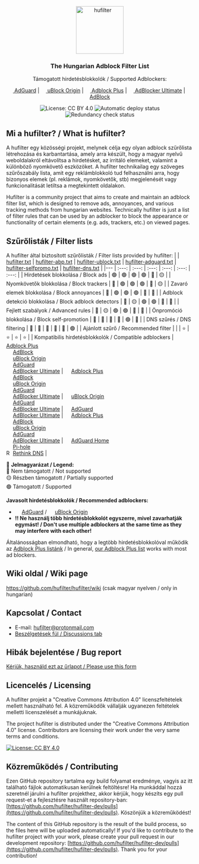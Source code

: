 &nbsp;
<p align="center">
  <img src="https://raw.githubusercontent.com/hufilter/hufilter-dev/master/assets/images/hufilter.svg" width="128rem" alt="hufilter" />
</p>
<h3 align="center">The Hungarian Adblock Filter List</h3>
<p align="center">
  Támogatott hirdetésblokkolók / Supported Adblockers:
</p>
<p align="center">
    <a href="https://adguard.com/"><img src="https://gist.githubusercontent.com/scripthunter7/6378a96b61b927357f39a33d3abc5af7/raw/e306604fd548ac1b2de70d2a5d8a43017496f221/adguard_logo.svg" width="14px"> AdGuard</a> |
    <a href="https://github.com/gorhill/uBlock"><img src="https://upload.wikimedia.org/wikipedia/commons/0/05/UBlock_Origin.svg" width="14px"> uBlock Origin</a> |
    <a href="https://adblockplus.org/"><img src="https://upload.wikimedia.org/wikipedia/commons/9/9b/Adblock_Plus_2014_Logo.svg" width="14px"> Adblock Plus</a> |
    <a href="https://adblockultimate.net/"><img src="https://gist.githubusercontent.com/scripthunter7/418eb959a67d230f1f0975a222078565/raw/85854779bc661bce93b6abccea6ed56fca5c2844/adblocker_ultimate_logo.svg" width="14px"> AdBlocker Ultimate</a> |
    <a href="https://getadblock.com/"><img src="https://gist.githubusercontent.com/scripthunter7/45f46156b3e4efdd13817ffc57389feb/raw/6024bd84726be876839925f328faa3afb45e0534/adblock_logo.svg" width="14px"> AdBlock</a> 
</p>
<p align="center">
    <img src="https://img.shields.io/badge/License-CC%20BY%204.0-lightgrey.svg" alt="License: CC BY 4.0" />
    <img src="https://github.com/hufilter/hufilter-dev/actions/workflows/automatic-deploy.yml/badge.svg" alt="Automatic deploy status" />
    <img src="https://github.com/hufilter/hufilter-dev/actions/workflows/redundancy-check.yml/badge.svg" alt="Redundancy check status" />
</p>

## Mi a hufilter? / What is hufilter?
A hufilter egy közösségi projekt, melynek célja egy olyan adblock szűrőlista létrehozása és karbantartása, amely arra készült, hogy a magyar nyelvű weboldalakról eltávolítsa a hirdetésket, az irritáló elemeket, valamint a különböző nyomkövető eszközöket. A hufilter technikailag egy szöveges szűrőszabály lista, amit egy reklámblokkoló tud felhasználni arra, hogy bizonyos elemek (pl. reklámok, nyomkövetők, stb) megjelenését vagy funkcionalitását letiltsa a megtekintett oldalakon.

Hufilter is a community project that aims to create and maintain an adblock filter list, which is designed to remove ads, annoyances, and various tracking methods from hungarian websites. Technically hufilter is just a list of filter rules that can be used by an adblocker to block the appearance or functionality of certain elements (e.g. ads, trackers, etc.) on viewed pages.

## Szűrőlisták / Filter lists

A hufilter által biztosított szűrőlisták / Filter lists provided by hufilter:
| | [hufilter.txt](https://subscribe.adblockplus.org/?location=https://raw.githubusercontent.com/hufilter/hufilter/master/hufilter.txt&title=Hufilter%20Basic) | [hufilter-abp.txt](https://subscribe.adblockplus.org/?location=https://raw.githubusercontent.com/hufilter/hufilter/master/hufilter-abp.txt&title=Hufilter%20for%20ABP) | [hufilter-ublock.txt](https://subscribe.adblockplus.org/?location=https://raw.githubusercontent.com/hufilter/hufilter/master/hufilter-ublock.txt&title=Hufilter%20for%20uBO) | [hufilter-adguard.txt](https://subscribe.adblockplus.org/?location=https://raw.githubusercontent.com/hufilter/hufilter/master/hufilter-adguard.txt&title=Hufilter%20for%20AdGuard) | [hufilter-selfpromo.txt](https://subscribe.adblockplus.org/?location=https://raw.githubusercontent.com/hufilter/hufilter/master/hufilter-selfpromo.txt&title=Hufilter%20Self-promotions) | [hufilter-dns.txt](https://raw.githubusercontent.com/hufilter/hufilter/master/hufilter-dns.txt) |
|--- | :---: | :---: | :---: | :---: | :---: | :---: |
| Hirdetések blokkolása / Block ads | :green_circle: | :green_circle: | :green_circle: | :green_circle: | :red_circle: | :yellow_circle: |
| Nyomkövetők blokkolása / Block trackers | :red_circle: | :green_circle: | :green_circle: | :green_circle: | :red_circle: | :yellow_circle: |
| Zavaró elemek blokkolása / Block annoyances | :red_circle: | :green_circle: | :green_circle: | :green_circle: | :red_circle: | :red_circle: |
| Adblock detekció blokkolása / Block adblock detectors | :red_circle: | :yellow_circle: | :green_circle: | :green_circle: | :red_circle: | :red_circle: |
| Fejlett szabályok / Advanced rules | :red_circle: | :yellow_circle: | :green_circle: | :green_circle: | :red_circle: | :red_circle: |
| Önpromóció blokkolása / Block self-promotion | :red_circle: | :red_circle: | :red_circle: | :red_circle: | :green_circle: | :red_circle: |
| DNS szűrés / DNS filtering | :red_circle: | :red_circle: | :red_circle: | :red_circle: | :red_circle: | :green_circle: |
| Ajánlott szűrő / Recommended filter | | | :star: | :star: | :star: | :star: |
| Kompatibilis hirdetésblokkolók / Compatible adblockers | <img src="https://upload.wikimedia.org/wikipedia/commons/9/9b/Adblock_Plus_2014_Logo.svg" width="14px"> [Adblock Plus](https://adblockplus.org)<br><img src="https://gist.githubusercontent.com/scripthunter7/45f46156b3e4efdd13817ffc57389feb/raw/6024bd84726be876839925f328faa3afb45e0534/adblock_logo.svg" width="14px">  [AdBlock](https://getadblock.com/)<br><img src="https://upload.wikimedia.org/wikipedia/commons/0/05/UBlock_Origin.svg" width="14px"> [uBlock Origin](https://github.com/gorhill/uBlock)<br><img src="https://gist.githubusercontent.com/scripthunter7/6378a96b61b927357f39a33d3abc5af7/raw/e306604fd548ac1b2de70d2a5d8a43017496f221/adguard_logo.svg" width="14px"> [AdGuard](https://adguard.com)<br> <img src="https://gist.githubusercontent.com/scripthunter7/418eb959a67d230f1f0975a222078565/raw/85854779bc661bce93b6abccea6ed56fca5c2844/adblocker_ultimate_logo.svg" width="14px"> [AdBlocker Ultimate](https://adblockultimate.net/) | <img src="https://upload.wikimedia.org/wikipedia/commons/9/9b/Adblock_Plus_2014_Logo.svg" width="14px"> [Adblock Plus](https://adblockplus.org)<br><img src="https://gist.githubusercontent.com/scripthunter7/45f46156b3e4efdd13817ffc57389feb/raw/6024bd84726be876839925f328faa3afb45e0534/adblock_logo.svg" width="14px">  [AdBlock](https://getadblock.com/)<br><img src="https://upload.wikimedia.org/wikipedia/commons/0/05/UBlock_Origin.svg" width="14px"> [uBlock Origin](https://github.com/gorhill/uBlock)<br><img src="https://gist.githubusercontent.com/scripthunter7/6378a96b61b927357f39a33d3abc5af7/raw/e306604fd548ac1b2de70d2a5d8a43017496f221/adguard_logo.svg" width="14px"> [AdGuard](https://adguard.com)<br> <img src="https://gist.githubusercontent.com/scripthunter7/418eb959a67d230f1f0975a222078565/raw/85854779bc661bce93b6abccea6ed56fca5c2844/adblocker_ultimate_logo.svg" width="14px"> [AdBlocker Ultimate](https://adblockultimate.net/) | <img src="https://upload.wikimedia.org/wikipedia/commons/0/05/UBlock_Origin.svg" width="14px"> [uBlock Origin](https://github.com/gorhill/uBlock)<br><img src="https://gist.githubusercontent.com/scripthunter7/6378a96b61b927357f39a33d3abc5af7/raw/e306604fd548ac1b2de70d2a5d8a43017496f221/adguard_logo.svg" width="14px"> [AdGuard](https://adguard.com)<br> <img src="https://gist.githubusercontent.com/scripthunter7/418eb959a67d230f1f0975a222078565/raw/85854779bc661bce93b6abccea6ed56fca5c2844/adblocker_ultimate_logo.svg" width="14px"> [AdBlocker Ultimate](https://adblockultimate.net/) | <img src="https://gist.githubusercontent.com/scripthunter7/6378a96b61b927357f39a33d3abc5af7/raw/e306604fd548ac1b2de70d2a5d8a43017496f221/adguard_logo.svg" width="14px"> [AdGuard](https://adguard.com)<br> <img src="https://gist.githubusercontent.com/scripthunter7/418eb959a67d230f1f0975a222078565/raw/85854779bc661bce93b6abccea6ed56fca5c2844/adblocker_ultimate_logo.svg" width="14px"> [AdBlocker Ultimate](https://adblockultimate.net/) | <img src="https://upload.wikimedia.org/wikipedia/commons/9/9b/Adblock_Plus_2014_Logo.svg" width="14px"> [Adblock Plus](https://adblockplus.org)<br><img src="https://gist.githubusercontent.com/scripthunter7/45f46156b3e4efdd13817ffc57389feb/raw/6024bd84726be876839925f328faa3afb45e0534/adblock_logo.svg" width="14px">  [AdBlock](https://getadblock.com/)<br><img src="https://upload.wikimedia.org/wikipedia/commons/0/05/UBlock_Origin.svg" width="14px"> [uBlock Origin](https://github.com/gorhill/uBlock)<br><img src="https://gist.githubusercontent.com/scripthunter7/6378a96b61b927357f39a33d3abc5af7/raw/e306604fd548ac1b2de70d2a5d8a43017496f221/adguard_logo.svg" width="14px"> [AdGuard](https://adguard.com)<br> <img src="https://gist.githubusercontent.com/scripthunter7/418eb959a67d230f1f0975a222078565/raw/85854779bc661bce93b6abccea6ed56fca5c2844/adblocker_ultimate_logo.svg" width="14px"> [AdBlocker Ultimate](https://adblockultimate.net/) | <img src="https://gist.githubusercontent.com/scripthunter7/6378a96b61b927357f39a33d3abc5af7/raw/e306604fd548ac1b2de70d2a5d8a43017496f221/adguard_logo.svg" width="14px"> [AdGuard Home](https://adguard.com/en/adguard-home/overview.html)<br> <img src="https://gist.githubusercontent.com/scripthunter7/57081afb98764f69a2f5278698592cd8/raw/ca1f6fe2ae7074adb0333729442b7986e120304e/pihole_logo.svg" width="14px"> [Pi-hole](https://pi-hole.net/)<br> <picture><source media="(prefers-color-scheme: dark)" srcset="https://www.rethinkdns.com/ico/app_icon_Light.svg"><img alt="RethinkDNS" src="https://www.rethinkdns.com/ico/app_icon.svg" width="14px"></picture> [Rethink DNS](https://github.com/celzero/rethink-app) |

:vertical_traffic_light: **Jelmagyarázat / Legend:**  
🔴 Nem támogatott / Not supported  
🟡 Részben támogatott / Partially supported  
🟢 Támogatott / Supported  

**Javasolt hirdetésblokkolók / Recommended adblockers:**
- <img src="https://gist.githubusercontent.com/scripthunter7/6378a96b61b927357f39a33d3abc5af7/raw/e306604fd548ac1b2de70d2a5d8a43017496f221/adguard_logo.svg" width="14px"> [AdGuard](https://adguard.com) / <img src="https://upload.wikimedia.org/wikipedia/commons/0/05/UBlock_Origin.svg" width="14px"> [uBlock Origin](https://github.com/gorhill/uBlock)
- **:bangbang: Ne használj több hirdetésblokkolót egyszerre, mivel zavarhatják egymást! / Don't use multiple adblockers at the same time as they may interfere with each other!**

Általánosságban elmondható, hogy a legtöbb hirdetésblokkolóval működik az [Adblock Plus listánk](https://raw.githubusercontent.com/hufilter/hufilter/master/hufilter-abp.txt) / In general, [our Adblock Plus list](https://raw.githubusercontent.com/hufilter/hufilter/master/hufilter-abp.txt) works with most ad blockers.

## Wiki oldal / Wiki page
https://github.com/hufilter/hufilter/wiki (csak magyar nyelven / only in hungarian)

## Kapcsolat / Contact
- E-mail: [hufilter@protonmail.com](mailto:hufilter@protonmail.com)
- [Beszélgetések fül / Discussions tab](https://github.com/hufilter/hufilter/discussions)

## Hibák bejelentése / Bug report
[Kérjük, használd ezt az űrlapot / Please use this form](https://github.com/hufilter/hufilter-dev/issues/new/choose)

## Licencelés / Licensing
A hufilter projekt a "Creative Commons Attribution 4.0" licenszfeltételek mellett használható fel. A közreműködők vállalják ugyanezen feltételek melletti licenszelését a munkájuknak.

The project hufilter is distributed under the "Creative Commons Attribution 4.0" license. Contributors are licensing their work under the very same terms and conditions.

[![License: CC BY 4.0](https://img.shields.io/badge/License-CC%20BY%204.0-lightgrey.svg)](https://creativecommons.org/licenses/by/4.0/)

## Közreműködés / Contributing
Ezen GitHub repository tartalma egy build folyamat eredménye, vagyis az itt található fájlok automatikusan kerülnek feltöltésre! Ha munkáddal hozzá szeretnél járulni a hufilter projekthez, akkor kérjük, hogy készíts egy pull request-et a fejlesztésre használt repository-ban: [https://github.com/hufilter/hufilter-dev/pulls](https://github.com/hufilter/hufilter-dev/pulls). Köszönjük a közreműködést!

The content of this GitHub repository is the result of the build process, so the files here will be uploaded automatically! If you'd like to contribute to the hufilter project with your work, please create your pull request in our development repository: [https://github.com/hufilter/hufilter-dev/pulls](https://github.com/hufilter/hufilter-dev/pulls). Thank you for your contribution!
